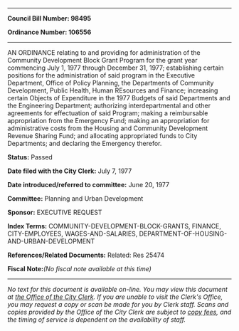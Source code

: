 

********

**Council Bill Number: 98495**
   
**Ordinance Number: 106556**
********

 AN ORDINANCE relating to and providing for administration of the Community Development Block Grant Program for the grant year commencing July 1, 1977 through December 31, 1977; establishing certain positions for the administration of said program in the Executive Department, Office of Policy Planning, the Departments of Community Development, Public Health, Human REsources and Finance; increasing certain Objects of Expenditure in the 1977 Budgets of said Departments and the Engineering Department; authorizing interdepartmental and other agreements for effectuation of said Program; making a reimbursable appropriation from the Emergency Fund; making an appropriation for administrative costs from the Housing and Community Development Revenue Sharing Fund; and allocating appropriated funds to City Departments; and declaring the Emergency therefor.

**Status:** Passed
   
**Date filed with the City Clerk:** July 7, 1977
   
   
**Date introduced/referred to committee:** June 20, 1977
   
**Committee:** Planning and Urban Development
   
**Sponsor:** EXECUTIVE REQUEST
   
   
**Index Terms:** COMMUNITY-DEVELOPMENT-BLOCK-GRANTS, FINANCE, CITY-EMPLOYEES, WAGES-AND-SALARIES, DEPARTMENT-OF-HOUSING-AND-URBAN-DEVELOPMENT

**References/Related Documents:** Related: Res 25474

**Fiscal Note:**_(No fiscal note available at this time)_
********

_No text for this document is available on-line. You may view this document at [the Office of the City Clerk](http://www.seattle.gov/leg/clerk/contactUs.htm). If you are unable to visit the Clerk's Office, you may request a copy or scan be made for you by Clerk staff. Scans and copies provided by the Office of the City Clerk are subject to [copy fees](http://clerk.seattle.gov/~public/clerkfees.htm), and the timing of service is dependent on the availability of staff._

